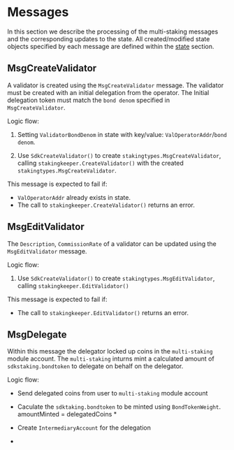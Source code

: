 <!--
order: 3
-->

# Messages

In this section we describe the processing of the multi-staking messages and the corresponding updates to the state. 
All created/modified state objects specified by each message are defined within the [state](./02_state.md) section.

## MsgCreateValidator

A validator is created using the `MsgCreateValidator` message.
The validator must be created with an initial delegation from the operator. 
The Initial delegation token must match the `bond denom` specified in `MsgCreateValidator`.

Logic flow:

1. Setting `ValidatorBondDenom` in state with key/value:  `ValOperatorAddr`/`bond denom`.

2. Use `SdkCreateValidator()` to create `stakingtypes.MsgCreateValidator`, 
calling `stakingkeeper.CreateValidator()` with the created `stakingtypes.MsgCreateValidator`.

This message is expected to fail if:

* `ValOperatorAddr` already exists in state.
* The call to `stakingkeeper.CreateValidator()` returns an error.

## MsgEditValidator

The `Description`, `CommissionRate` of a validator can be updated using the
`MsgEditValidator` message.

Logic flow:

1. Use `SdkCreateValidator()` to create `stakingtypes.MsgEditValidator`, calling `stakingkeeper.EditValidator()`

This message is expected to fail if:

* The call to `stakingkeeper.EditValidator()` returns an error.

## MsgDelegate

Within this message the delegator locked up coins in the `multi-staking` module account. 
The `multi-staking` inturns mint a calculated amount of `sdkstaking.bondtoken` to delegate
on behalf on the delegator.

Logic flow:

* Send delegated coins from user to `multi-staking` module account

* Caculate the `sdktaking.bondtoken` to be minted using `BondTokenWeight`.
amountMinted = delegatedCoins * 

* Create `IntermediaryAccount` for the delegation

* 




